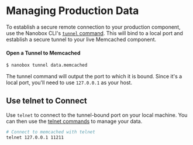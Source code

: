 # Managing Production Data
To establish a secure remote connection to your production component, use the Nanobox CLI's [`tunnel` command](https://docs.nanobox.io/cli/tunnel/). This will bind to a local port and establish a secure tunnel to your live Memcached component.

#### Open a Tunnel to Memcached
```bash
$ nanobox tunnel data.memcached
```

The tunnel command will output the port to which it is bound. Since it's a local port, you'll need to use `127.0.0.1` as your host.

## Use telnet to Connect
Use `telnet` to connect to the tunnel-bound port on your local machine. You can then use the [telnet commands](https://github.com/memcached/memcached/wiki/Commands) to manage your data.

```bash
# Connect to memcached with telnet
telnet 127.0.0.1 11211
```
